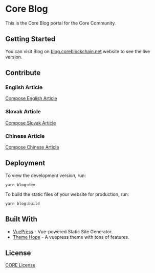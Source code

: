 # Core Blog

This is the Core Blog portal for the Core Community.

## Getting Started

You can visit Blog on [blog.coreblockchain.net](https://blog.coreblockchain.net) website to see the live version.

## Contribute

### English Article

[Compose English Article](https://github.com/core-coin/web-blog/new/main?filename=blog/posts/article.md&message=English%20Article&description=English%20Article%20for%20Blog&value=---%0Atitle%3A%20%0Aauthor%3A%20%0Adate%3A%20%0Acategory%3A%20%0Atag%3A%20%0A---%0A%0A)

### Slovak Article

[Compose Slovak Article](https://github.com/core-coin/web-blog/new/main?filename=blog/sk/posts/article.md&message=Slovak%20Article&description=Slovak%20Article%20for%20Blog&value=---%0Atitle%3A%20%0Aauthor%3A%20%0Adate%3A%20%0Acategory%3A%20%0Atag%3A%20%0A---%0A%0A)

### Chinese Article

[Compose Chinese Article](https://github.com/core-coin/web-blog/new/main?filename=blog/zh/posts/article.md&message=Chinese%20Article&description=Chinese%20Article%20for%20Blog&value=---%0Atitle%3A%20%0Aauthor%3A%20%0Adate%3A%20%0Acategory%3A%20%0Atag%3A%20%0A---%0A%0A)

## Deployment

To view the development version, run:

```
yarn blog:dev
```

To build the static files of your website for production, run:

```
yarn blog:build
```

## Built With

* [VuePress](https://v2.vuepress.vuejs.org/) - Vue-powered Static Site Generator.
* [Theme Hope](https://vuepress-theme-hope.github.io/v2/) - A vuepress theme with tons of features.

## License

[CORE License](LICENSE)
